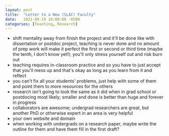 ```yaml
---
layout: post
title:  "Letter to a New (SLAC) Faculty"
date:   2021-09-19 10:00:00 -0500
categories: [Teaching, Research]
---
```


* shift mentality away from finish the project and it'll be done like with dissertation or postdoc project, teaching is never done and no amount of prep work will make it perfect the first or second or third time (maybe the tenth, I don't know yet!); you'll only stress yourself out and risk burn out
* teaching requires in-classroom practice and so you have to just accept that you'll mess up and that's okay as long as you learn from it and reflect
* you can't fix all your students' problems, just help with some of them and point them to more resources for the others
* research isn't going to look the same as it did when in grad school or postdocing most likely; smaller and done is better than huge and forever in progress
* collaborators are awesome; undergrad researchers are great, but another PhD or otherwise expert in an area is very helpful
* your own website and domain
* when working with undergrads on a research paper, maybe write the outline for them and have them fill in the first draft?
